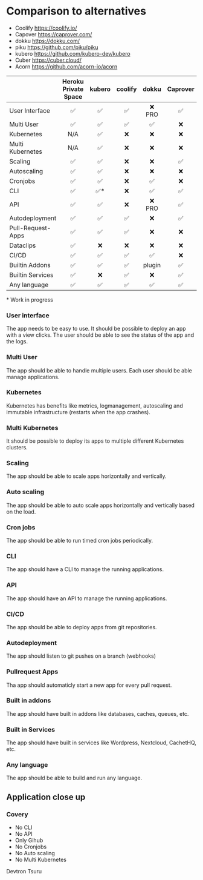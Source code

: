 # Comparison to alternatives

- Coolify https://coolify.io/
- Capover https://caprover.com/
- dokku https://dokku.com/
- piku https://github.com/piku/piku
- kubero https://github.com/kubero-dev/kubero
- Cuber https://cuber.cloud/
- Acorn https://github.com/acorn-io/acorn


|              | Heroku <br>Private Space | kubero              | coolify            | dokku              | Caprover           | piku               | Cuber              | Acorn              |
|-------------------|:-------------------:|:------------------:|:------------------:|:------------------:|:------------------:|:------------------:|:------------------:|:-------------------:|
| User Interface    | :white_check_mark:  | :white_check_mark:  | :white_check_mark: | :x: PRO            | :white_check_mark: | :x:                | :x:                | :x:                |
| Multi User        | :white_check_mark:  | :white_check_mark:  | :white_check_mark: | :white_check_mark: | :x:                | N/A                | N/A                | N/A                |
| Kubernetes        | N/A                 | :white_check_mark:  | :x:                | :x:                | :x:                | :x:                | :white_check_mark: | :white_check_mark: |
| Multi Kubernetes  | N/A                 | :white_check_mark:  | :x:                | :x:                | :x:                | :x:                | :x:                | :x:                |
| Scaling           | :white_check_mark:  | :white_check_mark:  | :x:                | :x:                | :white_check_mark: | vertically         | :x:                | :x:                |
| Autoscaling       | :white_check_mark:  | :white_check_mark:  | :x:                | :x:                | :x:                | :x:                | :x:                | :x:                |
| Cronjobs          | :white_check_mark:  | :white_check_mark:  | :x:                | :white_check_mark: | :x:                | :white_check_mark: | :white_check_mark: | :white_check_mark: |
| CLI               | :white_check_mark:  | :white_check_mark:* | :x:                | :white_check_mark: | :white_check_mark: | :white_check_mark: | :white_check_mark: | :white_check_mark: |
| API               | :white_check_mark:  | :white_check_mark:  | :x:                | :x: PRO            | :white_check_mark: | :x:                | :x:                | :white_check_mark: |
| Autodeployment    | :white_check_mark:  | :white_check_mark:  | :white_check_mark: | :x:                | :white_check_mark: | :x:                | :x:                | :x:                |
| Pull-Request-Apps | :white_check_mark:  | :white_check_mark:  | :white_check_mark: | :x:                | :x:                | :x:                | :x:                | :x:                |
| Dataclips         | :white_check_mark:  | :x:                 | :x:                | :x:                | :x:                | :x:                | :x:                | :x:                |
| CI/CD             | :white_check_mark:  | :white_check_mark:  | :white_check_mark: | :white_check_mark: | :x:                | :white_check_mark: | :x:                | :x:                |
| Builtin Addons    | :white_check_mark:  | :white_check_mark:  | :white_check_mark: | plugin             | :white_check_mark: | :x:                | :x:                | :x:                |
| Builtin Services  | :white_check_mark:  | :x:                 | :white_check_mark: | :x:                | :white_check_mark: | :x:                | :x:                | :x:                |
| Any language      | :white_check_mark:  | :white_check_mark:  | :white_check_mark: | :white_check_mark: | :white_check_mark: | :white_check_mark: | :white_check_mark: | :white_check_mark: |


\* Work in progress


### User interface
The app needs to be easy to use. It should be possible to deploy an app with a view clicks. The user should be able to see the status of the app and the logs.

### Multi User
The app should be able to handle multiple users. Each user should be able manage applications.

### Kubernetes
Kubernetes has benefits like metrics, logmanagement, autoscaling and immutable infrastructure (restarts when the app crashes).

### Multi Kubernetes
It should be possible to deploy its apps to multiple different Kubernetes clusters.
### Scaling
The app should be able to scale apps horizontally and vertically.

### Auto scaling
The app should be able to auto scale apps horizontally and vertically based on the load.

### Cron jobs
The app should be able to run timed cron jobs periodically.

### CLI
The app should have a CLI to manage the running applications.

### API
The app should have an API to manage the running applications.

### CI/CD
The app should be able to deploy apps from git repositories.

### Autodeployment
The app should listen to git pushes on a branch (webhooks)

### Pullrequest Apps
Tha app should automaticly start a new app for every pull request.

### Built in addons
The app should have built in addons like databases, caches, queues, etc.

### Built in Services
The app should have built in services like Wordpress, Nextcloud, CachetHQ, etc.

### Any language
The app should be able to build and run any language.


## Application close up

### Covery
- No CLI
- No API
- Only Gihub
- No Cronjobs
- No Auto scaling
- No Multi Kubernetes

Devtron
Tsuru